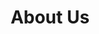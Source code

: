 ---
title : "About Us"
description : "this is meta description"
layout : "about"
draft : false

################## Mission ###############
mission:
  enable : true
  title : "Our mission is to **empower businesses With Tools**"
  image : "images/about/02.jpg"
  content : "Lorem ipsum dolor sit amet, consetetur sadipscing elitr, sed diam nonumy eirmod tempor invidunt ut labore et dolore magna aliquyam erat sed. At vero eos et accusam et justo duo dolores"
  bulletpoints:
  - "Habit building in essential steps choose habit Good Things"
  - "Get an overview of Habit Calendars admiral general."
  - "Start building habit with Habitify on platform to new"

################## Funfacts ###############
funfacts:
  enable : true
  funfacts_item:
  - name : "创立于"
    count : "2017"
    extension : ""
    
  - name : "组织学术报告"
    count : "350"
    extension : "+"
    
  - name : "微信成员"
    count : "2000"
    extension : "+"
  
  - name : "Bilibili粉丝数"
    count : "1.2万"
    extension : "+"
    
  - name : "视频播放数"
    count : "30万"
    extension : "+"


################## vision ###############
vision:
  enable : true
  title : "What Are The Main **Vision Of Company?**"
  image : "images/about/03.jpg"
  content : "Lorem ipsum dolor sit amet, consetetur sadipscing elitr, sed diam nonumy eirmod tempor invidunt
          ut labore et dolore magna aliquyam erat sed. At vero eos et accusam et justo duo dolores et ea rebum. Stet
          clita kasd gubergren, no sea takimata sanctus est Lorem ipsum dolor sit amet orem ipsum dolor sit amet"


############### Featured testimonial ###############
featured_testimonial:
  enable : true
  name : "Marsh Angela Costa"
  designation : "CEO, Trello"
  quote : "“Copper gives us the ease to have people hop in where they need to, to get to a customer resolution really quickly.”"
  image : "images/testimonials/01.jpg"
  video:
    enable : true
    video_embed_link : "https://www.youtube.com/embed/dyZcRRWiuuw"
---